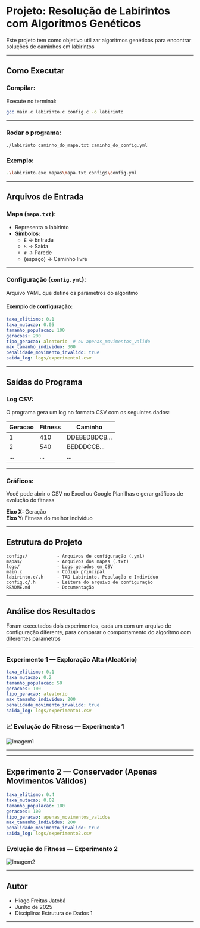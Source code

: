 #  Projeto: Resolução de Labirintos com Algoritmos Genéticos

Este projeto tem como objetivo utilizar algoritmos genéticos para encontrar soluções de caminhos em labirintos

---

##  Como Executar

###  Compilar:

Execute no terminal:

```bash
gcc main.c labirinto.c config.c -o labirinto
```

---

### Rodar o programa:

```bash
./labirinto caminho_do_mapa.txt caminho_do_config.yml
```

### Exemplo:

```bash
.\labirinto.exe mapas\mapa.txt configs\config.yml
```

---

##  Arquivos de Entrada

###  Mapa (`mapa.txt`):
- Representa o labirinto
- **Símbolos:**
  - `E` → Entrada
  - `S` → Saída
  - `#` → Parede
  - (espaço) → Caminho livre

---

###  Configuração (`config.yml`):
Arquivo YAML que define os parâmetros do algoritmo

####  Exemplo de configuração:

```yaml
taxa_elitismo: 0.1
taxa_mutacao: 0.05
tamanho_populacao: 100
geracoes: 200
tipo_geracao: aleatorio  # ou apenas_movimentos_valido
max_tamanho_individuo: 300
penalidade_movimento_invalido: true
saida_log: logs/experimento1.csv
```

---

##  Saídas do Programa

###  Log CSV:

O programa gera um log no formato CSV com os seguintes dados:

| Geracao | Fitness | Caminho         |
|---------|---------|-----------------|
| 1       | 410     | DDEBEDBDCB...   |
| 2       | 540     | BEDDDCCB...     |
| ...     | ...     | ...             |

---

###  Gráficos:

Você pode abrir o CSV no Excel ou Google Planilhas e gerar gráficos de evolução do fitness

**Eixo X:** Geração  
**Eixo Y:** Fitness do melhor indivíduo

---

##  Estrutura do Projeto

```
configs/           - Arquivos de configuração (.yml)
mapas/             - Arquivos dos mapas (.txt)
logs/              - Logs gerados em CSV
main.c             - Código principal
labirinto.c/.h     - TAD Labirinto, População e Indivíduo
config.c/.h        - Leitura do arquivo de configuração
README.md          - Documentação
```

---

##  Análise dos Resultados

Foram executados dois experimentos, cada um com um arquivo de configuração diferente, para comparar o comportamento do algoritmo com diferentes parâmetros

---

###  Experimento 1 — Exploração Alta (Aleatório)

```yaml
taxa_elitismo: 0.1
taxa_mutacao: 0.2
tamanho_populacao: 50
geracoes: 100
tipo_geracao: aleatorio
max_tamanho_individuo: 200
penalidade_movimento_invalido: true
saida_log: logs/experimento1.csv
```
### 📈 Evolução do Fitness — Experimento 1

![Imagem1](https://github.com/user-attachments/assets/4d2b25c0-4c19-4231-ba85-4da246d7c8b5)

---

---
##  Experimento 2 — Conservador (Apenas Movimentos Válidos)

```yaml
taxa_elitismo: 0.4
taxa_mutacao: 0.02
tamanho_populacao: 100
geracoes: 100
tipo_geracao: apenas_movimentos_validos
max_tamanho_individuo: 200
penalidade_movimento_invalido: true
saida_log: logs/experimento2.csv
```
###  Evolução do Fitness — Experimento 2

![Imagem2](https://github.com/user-attachments/assets/71b8b664-d192-46d6-840c-3c5f8b6fe0bd)

---

##  Autor

-  Hiago Freitas Jatobá
-  Junho de 2025
-  Disciplina: Estrutura de Dados 1

---
